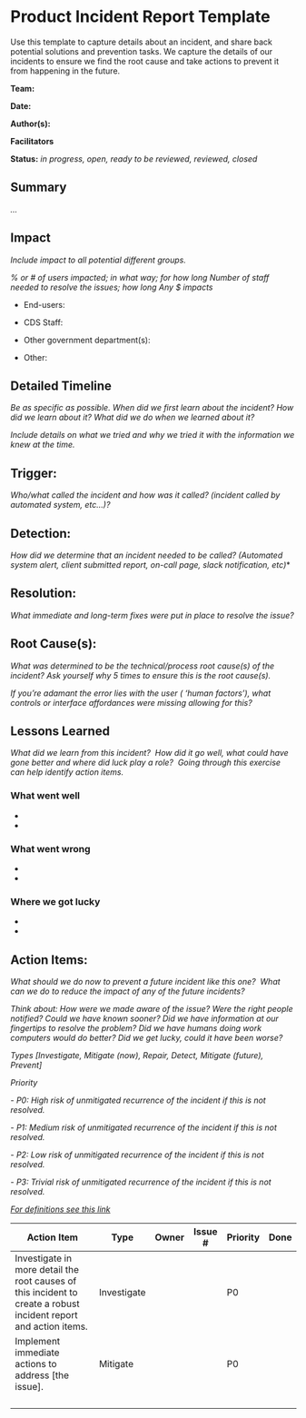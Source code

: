 # Product Incident Report Template

Use this template to capture details about an incident, and share back potential solutions and prevention tasks.
We capture the details of our incidents to ensure we find the root cause and take actions to prevent it from happening in the future.

**Team:**

**Date:**

**Author(s):**

**Facilitators**

**Status:** *in progress, open, ready to be reviewed, reviewed, closed*

## Summary

*...*

## Impact

*Include impact to all potential different groups.*

*% or # of users impacted; in what way; for how long Number of staff needed to resolve the issues; how long Any $ impacts*

- End-users: 

- CDS Staff: 

- Other government department(s): 

- Other: 

## Detailed Timeline 

*Be as specific as possible. When did we first learn about the incident? How did we learn about it? What did we do when we learned about it?*

*Include details on what we tried and why we tried it with the information we knew at the time.*

## Trigger:

*Who/what called the incident and how was it called? (incident called by automated system, etc…)?*

## Detection:

*How did we determine that an incident needed to be called? (Automated system alert, client submitted report, on-call page, slack notification, etc)**

## Resolution:

*What immediate and long-term fixes were put in place to resolve the issue?*

## Root Cause(s):

*What was determined to be the technical/process root cause(s) of the incident? Ask yourself why 5 times to ensure this is the root cause(s).*

*If you’re adamant the error lies with the user ( ‘human factors’), what controls or interface affordances were missing allowing for this?*

## Lessons Learned

*What did we learn from this incident?  How did it go well, what could have gone better and where did luck play a role?  Going through this exercise can help identify action items.*

### What went well

*
*

### What went wrong

*
*

### Where we got lucky

*
*

## Action Items:

*What should we do now to prevent a future incident like this one?  What can we do to reduce the impact of any of the future incidents?*

*Think about: How were we made aware of the issue? Were the right people notified? Could we have known sooner? Did we have information at our fingertips to resolve the problem? Did we have humans doing work computers would do better? Did we get lucky, could it have been worse?*

*Types [Investigate, Mitigate (now), Repair, Detect, Mitigate (future), Prevent]*

*Priority*

*- P0: High risk of unmitigated recurrence of the incident if this is not resolved.*

*- P1: Medium risk of unmitigated recurrence of the incident if this is not resolved.*

*- P2: Low risk of unmitigated recurrence of the incident if this is not resolved.*

*- P3: Trivial risk of unmitigated recurrence of the incident if this is not resolved.*

*[For definitions see this link](https://storage.googleapis.com/pub-tools-public-publication-data/pdf/3eeb4c1d9073ca5910e49f5252cb3cf648487ac2.pdf)*

|Action Item|Type|Owner|Issue #|Priority|Done|
|-|-|-|-|-|-|
Investigate in more detail the root causes of this incident to create a robust incident report and action items.| Investigate| | |P0|
Implement immediate actions to address [the issue].|Mitigate| | | P0
 | | | | | |
 | | | | | |
 | | | | | |
 | | | | | |
